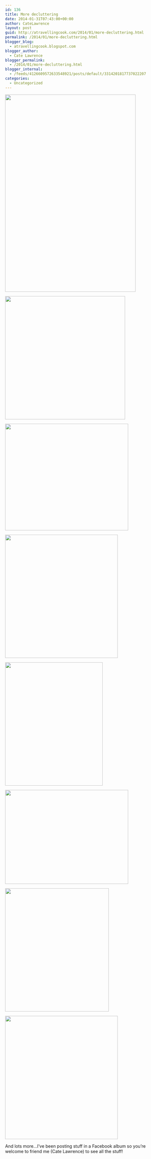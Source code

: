 ```yaml
---
id: 136
title: More decluttering
date: 2014-01-31T07:43:00+00:00
author: CateLawrence
layout: post
guid: http://atravellingcook.com/2014/01/more-decluttering.html
permalink: /2014/01/more-decluttering.html
blogger_blog:
  - atravellingcook.blogspot.com
blogger_author:
  - Cate Lawrence
blogger_permalink:
  - /2014/01/more-decluttering.html
blogger_internal:
  - /feeds/4126609572633548921/posts/default/3314201817737022207
categories:
  - Uncategorized
---
```


  <a  href="http://3.bp.blogspot.com/-nygUsYOqvE8/UutFxDuIw0I/AAAAAAAAIAI/mTY2b8NO1kE/s1600/5031573366_e76c51a69b_z.jpg"><img src="http://3.bp.blogspot.com/-nygUsYOqvE8/UutFxDuIw0I/AAAAAAAAIAI/mTY2b8NO1kE/s1600/5031573366_e76c51a69b_z.jpg" alt="" width="424" height="640" border="0" /></a>









  <a  href="http://3.bp.blogspot.com/-U73_oLmE-08/UutFqqwp27I/AAAAAAAAH_k/EGqKjt2ZTpQ/s1600/12214739326_c7348d5588_c.jpg"><img src="http://3.bp.blogspot.com/-U73_oLmE-08/UutFqqwp27I/AAAAAAAAH_k/EGqKjt2ZTpQ/s1600/12214739326_c7348d5588_c.jpg" alt="" width="390" height="400" border="0" /></a>














  <a  href="http://2.bp.blogspot.com/-FM2C2KvT33U/UutFqABuQ6I/AAAAAAAAH_Y/DftFl_F3Tjc/s1600/12216437915_104c5b59f3_c.jpg"><img src="http://2.bp.blogspot.com/-FM2C2KvT33U/UutFqABuQ6I/AAAAAAAAH_Y/DftFl_F3Tjc/s1600/12216437915_104c5b59f3_c.jpg" alt="" width="400" height="346" border="0" /></a>









  <a  href="http://3.bp.blogspot.com/-R9MwmRGR9dY/UutFqAYDGHI/AAAAAAAAH_U/dwFwFtw0i3k/s1600/12230256445_79768b1cf5_c+(1).jpg"><img src="http://3.bp.blogspot.com/-R9MwmRGR9dY/UutFqAYDGHI/AAAAAAAAH_U/dwFwFtw0i3k/s1600/12230256445_79768b1cf5_c+(1).jpg" alt="" width="366" height="400" border="0" /></a>









  <a  href="http://1.bp.blogspot.com/-PzLKujQpCwM/UutFtQVfapI/AAAAAAAAH_s/mvr3x1h58IQ/s1600/12230286444_36fa2c8e29_c.jpg"><img src="http://1.bp.blogspot.com/-PzLKujQpCwM/UutFtQVfapI/AAAAAAAAH_s/mvr3x1h58IQ/s1600/12230286444_36fa2c8e29_c.jpg" alt="" width="317" height="400" border="0" /></a>












  <a  href="http://4.bp.blogspot.com/-mDKEvSh4CxI/UutFuD9akjI/AAAAAAAAH_0/9GpH3lbYos4/s1600/12230873234_6c36299b06_c.jpg"><img src="http://4.bp.blogspot.com/-mDKEvSh4CxI/UutFuD9akjI/AAAAAAAAH_0/9GpH3lbYos4/s1600/12230873234_6c36299b06_c.jpg" alt="" width="400" height="305" border="0" /></a>









  <a  href="http://4.bp.blogspot.com/-3LeCEWdJ9oE/UutFu6vFqXI/AAAAAAAAH_8/752z7udPaz0/s1600/12231436604_0dce453a16_c.jpg"><img src="http://4.bp.blogspot.com/-3LeCEWdJ9oE/UutFu6vFqXI/AAAAAAAAH_8/752z7udPaz0/s1600/12231436604_0dce453a16_c.jpg" alt="" width="337" height="400" border="0" /></a>









  <a  href="http://3.bp.blogspot.com/-eWQ8i2PolZQ/UutFxJh-RTI/AAAAAAAAIAE/4po48kuK8WY/s1600/12231624396_701f1bc0c5_c.jpg"><img src="http://3.bp.blogspot.com/-eWQ8i2PolZQ/UutFxJh-RTI/AAAAAAAAIAE/4po48kuK8WY/s1600/12231624396_701f1bc0c5_c.jpg" alt="" width="366" height="400" border="0" /></a>


And lots more&#8230;I&#8217;ve been posting stuff in a Facebook album so you&#8217;re welcome to friend me (Cate Lawrence) to see all the stuff!